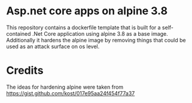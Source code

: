 # Asp.net core apps on alpine 3.8
This repository contains a dockerfile template that is built for a self-contained .Net Core application using alpine 3.8 as a base image.
Additionally it hardens the alpine image by removing things that could be used as an attack surface on os level.

# Credits
The ideas for hardening alpine were taken from https://gist.github.com/kost/017e95aa24f454f77a37